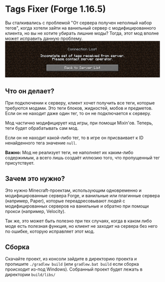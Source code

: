 # Tags Fixer (Forge 1.16.5)

Вы сталкивались с проблемой "От сервера получен неполный набор тегов", когда хотели зайти на ванильный сервер с 
модифицированного клиента, но вы не хотите убирать лишние моды? Тогда, этот мод вполне может исправить данную проблему.
![Ошибка](images/error.png)

## Что он делает?
При подключении к серверу, клиент хочет получить все теги, которые требуются модами. Это теги блоков, жидкостей, 
мобов и предметов. Если он не находит даже один тег, то он не подключается к серверу.

Мод частично модифицирует код игры, при помощи Mixin'ов. Теперь, теги будет обрабатывать сам мод.

Если он не находит какой-либо тег, то в игре он присваивает к ID ненайденного тега значение `null`.

**Важно:** Мод не реализует теги, не наполняет их каким-либо содержимым, а всего лишь создаёт иллюзию того, что 
пропущенный тег присутствует.

## Зачем это нужно?
Это нужно Minecraft-проектам, использующим одновременно и модифицированные сервера Forge, и ванильные или плагинные 
сервера (например, Paper), которые переадресовывают людей с модифицированных серверов на ванильные и обратно при помощи
прокси (например, Velocity).

Так же, это может быть полезно при тех случаях, когда в каком либо моде есть полезная функция, но клиент не заходит на 
сервера без него по ошибке, которую исправляет этот мод.

## Сборка
Скачайте проект, из консоли зайдите в директорию проекта и пропишите `./gradlew build` (или `gradlew.bat build` 
если сборка происходит из-под Windows).
Собранный проект будет лежать в директории `build/libs/`